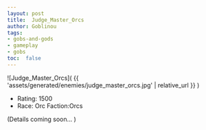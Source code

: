 ```yaml
---
layout: post
title:  Judge_Master_Orcs
author: Goblinou
tags:
- gobs-and-gods
- gameplay
- gobs
toc:  false
---
```


![Judge_Master_Orcs]( {{ 'assets/generated/enemies/judge_master_orcs.jpg' | relative_url }} )
- Rating: 1500
- Race: Orc  Faction:Orcs

(Details coming soon... )